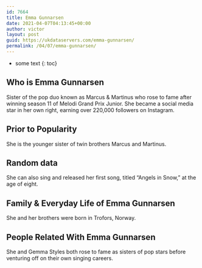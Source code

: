 ```yaml
---
id: 7664
title: Emma Gunnarsen
date: 2021-04-07T04:13:45+00:00
author: victor
layout: post
guid: https://ukdataservers.com/emma-gunnarsen/
permalink: /04/07/emma-gunnarsen/
---
```


* some text
{: toc}


## Who is Emma Gunnarsen



Sister of the pop duo known as Marcus & Martinus who rose to fame after winning season 11 of Melodi Grand Prix Junior. She became a social media star in her own right, earning over 220,000 followers on Instagram. 

                
                
                
## Prior to Popularity



She is the younger sister of twin brothers Marcus and Martinus.

                
                
                
## Random data



She can also sing and released her first song, titled &#8220;Angels in Snow,&#8221; at the age of eight.

                
                
                
## Family & Everyday Life of Emma Gunnarsen



She and her brothers were born in Trofors, Norway.

                
                
                
## People Related With Emma Gunnarsen



She and Gemma Styles both rose to fame as sisters of pop stars before venturing off on their own singing careers.

                
              
            
          
          
          